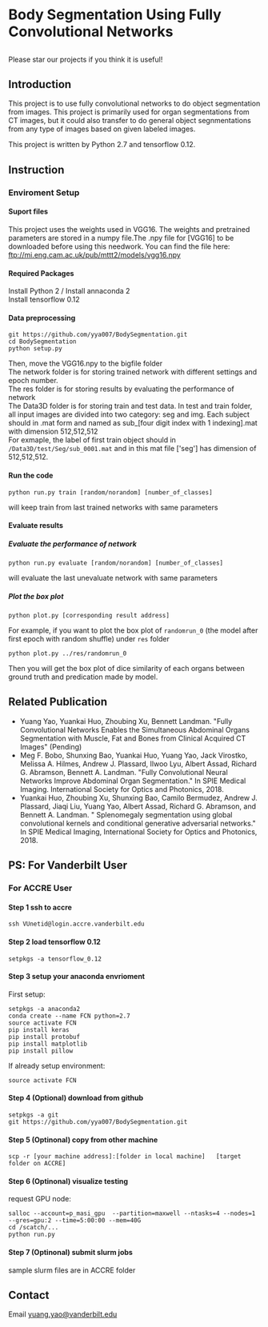 # Body Segmentation Using Fully Convolutional Networks 

##
Please star our projects if you think it is useful!

## Introduction
This project is to use fully convolutional networks to do object segmentation from images. This project is primarily used for organ segmentations from CT images, but it could also transfer to do general object segnmentations from any type of images based on given labeled images.</br>


This project is written by Python 2.7 and tensorflow 0.12.</br>

## Instruction

### Enviroment Setup
#### Suport files
This project uses the weights used in VGG16. The weights and pretrained parameters are stored in a numpy file.The .npy file for [VGG16] to be downloaded before using this needwork. You can find the file here: ftp://mi.eng.cam.ac.uk/pub/mttt2/models/vgg16.npy 
#### Required Packages
Install Python 2 / Install annaconda 2</br>
Install tensorflow 0.12</br>
#### Data preprocessing
```
git https://github.com/yya007/BodySegmentation.git
cd BodySegmentation
python setup.py
```
Then, move the VGG16.npy to the bigfile folder</br>
The network folder is for storing trained network with different settings and epoch number.</br>
The res folder is for storing results by evaluating the performance of network</br>
The Data3D folder is for storing train and test data. In test and train folder, all input images are divided into two category: seg and img. Each subject should in .mat form and named as sub_[four digit index with 1 indexing].mat with dimension 512,512,512</br>
For exmaple, the label of first train object should in `/Data3D/test/Seg/sub_0001.mat` and in this mat file ['seg'] has dimension of 512,512,512.</br>
#### Run the code
```
python run.py train [random/norandom] [number_of_classes]
```
will keep train from last trained networks with same parameters
#### Evaluate results
##### Evaluate the performance of network
```
python run.py evaluate [random/norandom] [number_of_classes]
```
will evaluate the last unevaluate network with same parameters
##### Plot the box plot
```
python plot.py [corresponding result address]
```
For example, if you want to plot the box plot of `randomrun_0` (the model after first epoch with random shuffle) under `res` folder</br>
```
python plot.py ../res/randomrun_0
```
Then you will get the box plot of dice similarity of each organs between ground truth and predication made by model.

## Related Publication
* Yuang Yao, Yuankai Huo, Zhoubing Xu, Bennett Landman. "Fully Convolutional Networks Enables the Simultaneous Abdominal Organs Segmentation with Muscle, Fat and Bones from Clinical Acquired CT Images" (Pending)
* Meg F. Bobo, Shunxing Bao, Yuankai Huo, Yuang Yao, Jack Virostko, Melissa A. Hilmes, Andrew J. Plassard, Ilwoo Lyu, Albert Assad, Richard G. Abramson, Bennett A. Landman. "Fully Convolutional Neural Networks Improve Abdominal Organ Segmentation." In SPIE Medical Imaging. International Society for Optics and Photonics, 2018. 
* Yuankai Huo, Zhoubing Xu, Shunxing Bao, Camilo Bermudez, Andrew J. Plassard, Jiaqi Liu, Yuang Yao, Albert Assad, Richard G. Abramson, and Bennett A. Landman. " Splenomegaly segmentation using global convolutional kernels and conditional generative adversarial networks." In SPIE Medical Imaging, International Society for Optics and Photonics, 2018.

## PS: For Vanderbilt User
### For ACCRE User
#### Step 1 ssh to accre
```
ssh VUnetid@login.accre.vanderbilt.edu
```
#### Step 2 load tensorflow 0.12
```
setpkgs -a tensorflow_0.12
```
#### Step 3 setup your anaconda envrioment
First setup:</br>
```
setpkgs -a anaconda2
conda create --name FCN python=2.7
source activate FCN
pip install keras
pip install protobuf
pip install matplotlib
pip install pillow
```
If already setup environment:</br>
```
source activate FCN
```
#### Step 4 (Optional) download from github
```
setpkgs -a git
git https://github.com/yya007/BodySegmentation.git
```
#### Step 5 (Optinonal) copy from other machine
```
scp -r [your machine address]:[folder in local machine]   [target folder on ACCRE]
```

#### Step 6 (Optinonal) visualize testing 
request GPU node:</br>
```
salloc --account=p_masi_gpu  --partition=maxwell --ntasks=4 --nodes=1 --gres=gpu:2 --time=5:00:00 --mem=40G
cd /scatch/...
python run.py
```
#### Step 7 (Optinonal) submit slurm jobs 
sample slurm files are in ACCRE folder

## Contact
Email yuang.yao@vanderbilt.edu


